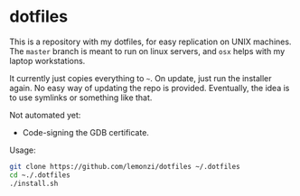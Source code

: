 dotfiles
========

This is a repository with my dotfiles, for easy replication on UNIX machines.
The `master` branch is meant to run on linux servers, and `osx` helps with my
laptop workstations.

It currently just copies everything to `~`. On update, just run the installer
again. No easy way of updating the repo is provided. Eventually, the idea is
to use symlinks or something like that.

Not automated yet:

- Code-signing the GDB certificate.

Usage:

```bash
git clone https://github.com/lemonzi/dotfiles ~/.dotfiles
cd ~./.dotfiles
./install.sh
```


